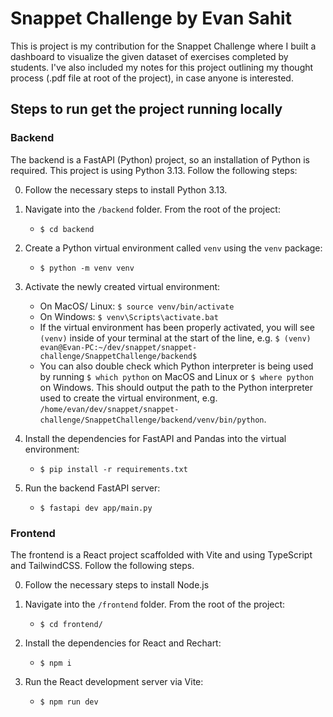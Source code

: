 # Snappet Challenge by Evan Sahit

This is project is my contribution for the Snappet Challenge where I built a dashboard to visualize the given dataset of exercises completed by students.
I've also included my notes for this project outlining my thought process (.pdf file at root of the project), in case anyone is interested.

## Steps to run get the project running locally

### Backend

The backend is a FastAPI (Python) project, so an installation of Python is required. This project is using Python 3.13. Follow the following steps:

0. Follow the necessary steps to install Python 3.13.

1. Navigate into the `/backend` folder. From the root of the project:

    - `$ cd backend`

2. Create a Python virtual environment called `venv` using the `venv` package:

    - `$ python -m venv venv`

3. Activate the newly created virtual environment:

    - On MacOS/ Linux: `$ source venv/bin/activate`
    - On Windows: `$ venv\Scripts\activate.bat`
    - If the virtual environment has been properly activated, you will see `(venv)` inside of your terminal at the start of the line, e.g. `$ (venv) evan@Evan-PC:~/dev/snappet/snappet-challenge/SnappetChallenge/backend$`
    - You can also double check which Python interpreter is being used by running `$ which python` on MacOS and Linux or `$ where python` on Windows. This should output the path to the Python interpreter used to create the virtual environment, e.g. `/home/evan/dev/snappet/snappet-challenge/SnappetChallenge/backend/venv/bin/python`.

4. Install the dependencies for FastAPI and Pandas into the virtual environment:

    - `$ pip install -r requirements.txt`

5. Run the backend FastAPI server:

    - `$ fastapi dev app/main.py`

### Frontend

The frontend is a React project scaffolded with Vite and using TypeScript and TailwindCSS. Follow the following steps.

0. Follow the necessary steps to install Node.js

1. Navigate into the `/frontend` folder. From the root of the project:

    - `$ cd frontend/`

2. Install the dependencies for React and Rechart:

    - `$ npm i`

3. Run the React development server via Vite:

    - `$ npm run dev`
